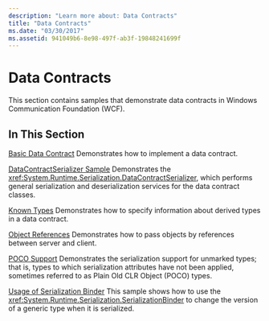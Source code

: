 ```yaml
---
description: "Learn more about: Data Contracts"
title: "Data Contracts"
ms.date: "03/30/2017"
ms.assetid: 941049b6-8e98-497f-ab3f-19848241699f
---
```

# Data Contracts

This section contains samples that demonstrate data contracts in Windows Communication Foundation (WCF).

## In This Section

 [Basic Data Contract](basic-data-contract.md)
Demonstrates how to implement a data contract.

 [DataContractSerializer Sample](datacontractserializer-sample.md)
Demonstrates the <xref:System.Runtime.Serialization.DataContractSerializer>, which performs general serialization and deserialization services for the data contract classes.

 [Known Types](known-types.md)
Demonstrates how to specify information about derived types in a data contract.

 [Object References](object-references.md)
Demonstrates how to pass objects by references between server and client.

 [POCO Support](poco-support.md)
Demonstrates the serialization support for unmarked types; that is, types to which serialization attributes have not been applied, sometimes referred to as Plain Old CLR Object (POCO) types.

 [Usage of Serialization Binder](usage-of-serialization-binder.md)
This sample shows how to use the <xref:System.Runtime.Serialization.SerializationBinder> to change the version of a generic type when it is serialized.
